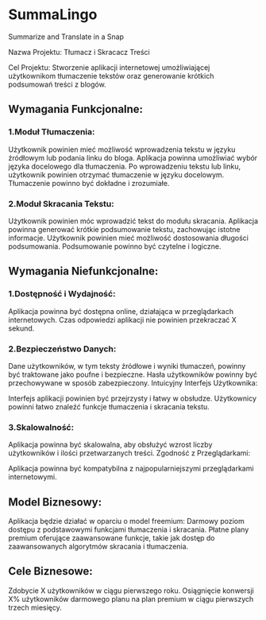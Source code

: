 # SummaLingo
Summarize and Translate in a Snap

Nazwa Projektu: Tłumacz i Skracacz Treści

Cel Projektu: Stworzenie aplikacji internetowej umożliwiającej użytkownikom tłumaczenie tekstów oraz generowanie krótkich podsumowań treści z blogów.

## Wymagania Funkcjonalne:

### 1.Moduł Tłumaczenia:

Użytkownik powinien mieć możliwość wprowadzenia tekstu w języku źródłowym lub podania linku do bloga.
Aplikacja powinna umożliwiać wybór języka docelowego dla tłumaczenia.
Po wprowadzeniu tekstu lub linku, użytkownik powinien otrzymać tłumaczenie w języku docelowym.
Tłumaczenie powinno być dokładne i zrozumiałe.

### 2.Moduł Skracania Tekstu:

Użytkownik powinien móc wprowadzić tekst do modułu skracania.
Aplikacja powinna generować krótkie podsumowanie tekstu, zachowując istotne informacje.
Użytkownik powinien mieć możliwość dostosowania długości podsumowania.
Podsumowanie powinno być czytelne i logiczne.

## Wymagania Niefunkcjonalne:

### 1.Dostępność i Wydajność:

Aplikacja powinna być dostępna online, działająca w przeglądarkach internetowych.
Czas odpowiedzi aplikacji nie powinien przekraczać X sekund.

### 2.Bezpieczeństwo Danych:

Dane użytkowników, w tym teksty źródłowe i wyniki tłumaczeń, powinny być traktowane jako poufne i bezpieczne.
Hasła użytkowników powinny być przechowywane w sposób zabezpieczony.
Intuicyjny Interfejs Użytkownika:

Interfejs aplikacji powinien być przejrzysty i łatwy w obsłudze.
Użytkownicy powinni łatwo znaleźć funkcje tłumaczenia i skracania tekstu.

### 3.Skalowalność:

Aplikacja powinna być skalowalna, aby obsłużyć wzrost liczby użytkowników i ilości przetwarzanych treści.
Zgodność z Przeglądarkami:

Aplikacja powinna być kompatybilna z najpopularniejszymi przeglądarkami internetowymi.

## Model Biznesowy:

Aplikacja będzie działać w oparciu o model freemium:
Darmowy poziom dostępu z podstawowymi funkcjami tłumaczenia i skracania.
Płatne plany premium oferujące zaawansowane funkcje, takie jak dostęp do zaawansowanych algorytmów skracania i tłumaczenia.

## Cele Biznesowe:

Zdobycie X użytkowników w ciągu pierwszego roku.
Osiągnięcie konwersji X% użytkowników darmowego planu na plan premium w ciągu pierwszych trzech miesięcy.
